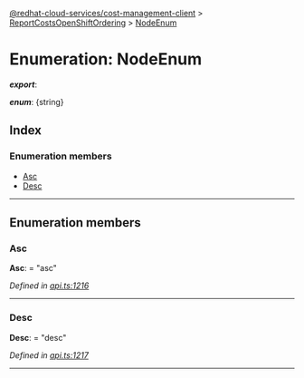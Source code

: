 [@redhat-cloud-services/cost-management-client](../README.md) > [ReportCostsOpenShiftOrdering](../modules/reportcostsopenshiftordering.md) > [NodeEnum](../enums/reportcostsopenshiftordering.nodeenum.md)

# Enumeration: NodeEnum

*__export__*: 

*__enum__*: {string}

## Index

### Enumeration members

* [Asc](reportcostsopenshiftordering.nodeenum.md#asc)
* [Desc](reportcostsopenshiftordering.nodeenum.md#desc)

---

## Enumeration members

<a id="asc"></a>

###  Asc

**Asc**:  = "asc"

*Defined in [api.ts:1216](https://github.com/karelhala/javascript-clients/blob/master/packages/cost-management/api.ts#L1216)*

___
<a id="desc"></a>

###  Desc

**Desc**:  = "desc"

*Defined in [api.ts:1217](https://github.com/karelhala/javascript-clients/blob/master/packages/cost-management/api.ts#L1217)*

___

